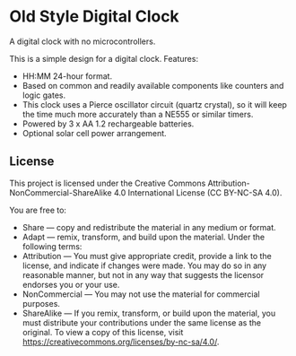 # Old Style Digital Clock
A digital clock with no microcontrollers.

This is a simple design for a digital clock. Features:
- HH:MM 24-hour format.
- Based on common and readily available components like counters and logic gates.
- This clock uses a Pierce oscillator circuit (quartz crystal), so it will keep the time much more accurately than a NE555 or similar timers.
- Powered by 3 x AA 1.2 rechargeable batteries.
- Optional solar cell power arrangement.


## License
This project is licensed under the Creative Commons Attribution-NonCommercial-ShareAlike 4.0 International License (CC BY-NC-SA 4.0).

You are free to:
- Share — copy and redistribute the material in any medium or format.
- Adapt — remix, transform, and build upon the material.
Under the following terms:
- Attribution — You must give appropriate credit, provide a link to the license, and indicate if changes were made. You may do so in any reasonable manner, but not in any way that suggests the licensor endorses you or your use.
- NonCommercial — You may not use the material for commercial purposes.
- ShareAlike — If you remix, transform, or build upon the material, you must distribute your contributions under the same license as the original.
To view a copy of this license, visit https://creativecommons.org/licenses/by-nc-sa/4.0/.
